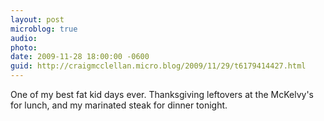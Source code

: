 ```yaml
---
layout: post
microblog: true
audio: 
photo: 
date: 2009-11-28 18:00:00 -0600
guid: http://craigmcclellan.micro.blog/2009/11/29/t6179414427.html
---
```

One of my best fat kid days ever.  Thanksgiving leftovers at the McKelvy's for lunch, and my marinated steak for dinner tonight.
